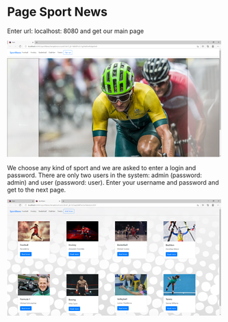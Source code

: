 #  Page Sport News

Enter url: localhost: 8080 and get our main page

![](img/page(1).png)

We choose any kind of sport and we are asked to 
enter a login and password.
There are only two users in the system: admin
(password: admin) and user (password: user).
Enter your username and password and get to the 
next page.

![](img/page(2).png)


